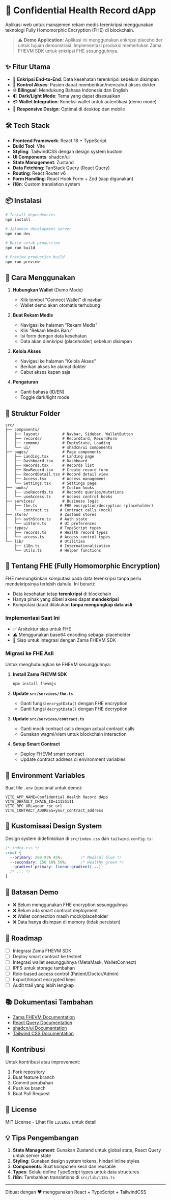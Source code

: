 # 🏥 Confidential Health Record dApp

Aplikasi web untuk manajemen rekam medis terenkripsi menggunakan teknologi Fully Homomorphic Encryption (FHE) di blockchain.

> ⚠️ **Demo Application**: Aplikasi ini menggunakan enkripsi placeholder untuk tujuan demonstrasi. Implementasi produksi memerlukan Zama FHEVM SDK untuk enkripsi FHE sesungguhnya.

## ✨ Fitur Utama

- 🔐 **Enkripsi End-to-End**: Data kesehatan terenkripsi sebelum disimpan
- 👥 **Kontrol Akses**: Pasien dapat memberikan/mencabut akses dokter
- 🌐 **Bilingual**: Mendukung Bahasa Indonesia dan English
- 🌓 **Dark/Light Mode**: Tema yang dapat disesuaikan
- 💳 **Wallet Integration**: Koneksi wallet untuk autentikasi (demo mode)
- 📱 **Responsive Design**: Optimal di desktop dan mobile

## 🛠 Tech Stack

- **Frontend Framework**: React 18 + TypeScript
- **Build Tool**: Vite
- **Styling**: TailwindCSS dengan design system kustom
- **UI Components**: shadcn/ui
- **State Management**: Zustand
- **Data Fetching**: TanStack Query (React Query)
- **Routing**: React Router v6
- **Form Handling**: React Hook Form + Zod (siap digunakan)
- **i18n**: Custom translation system

## 📦 Instalasi

```bash
# Install dependencies
npm install

# Jalankan development server
npm run dev

# Build untuk production
npm run build

# Preview production build
npm run preview
```

## 🚀 Cara Menggunakan

1. **Hubungkan Wallet** (Demo Mode)
   - Klik tombol "Connect Wallet" di navbar
   - Wallet demo akan otomatis terhubung

2. **Buat Rekam Medis**
   - Navigasi ke halaman "Rekam Medis"
   - Klik "Rekam Medis Baru"
   - Isi form dengan data kesehatan
   - Data akan dienkripsi (placeholder) sebelum disimpan

3. **Kelola Akses**
   - Navigasi ke halaman "Kelola Akses"
   - Berikan akses ke alamat dokter
   - Cabut akses kapan saja

4. **Pengaturan**
   - Ganti bahasa (ID/EN)
   - Toggle dark/light mode

## 📁 Struktur Folder

```
src/
├── components/
│   ├── layout/          # Navbar, Sidebar, WalletButton
│   ├── records/         # RecordCard, RecordForm
│   ├── common/          # EmptyState, Loading
│   └── ui/              # shadcn/ui components
├── pages/               # Page components
│   ├── Landing.tsx      # Landing page
│   ├── Dashboard.tsx    # Dashboard
│   ├── Records.tsx      # Records list
│   ├── NewRecord.tsx    # Create record form
│   ├── RecordDetail.tsx # Record detail view
│   ├── Access.tsx       # Access management
│   └── Settings.tsx     # Settings page
├── hooks/               # Custom hooks
│   ├── useRecords.ts    # Records queries/mutations
│   └── useAccess.ts     # Access control hooks
├── services/            # Business logic
│   ├── fhe.ts          # FHE encryption/decryption (placeholder)
│   └── contract.ts     # Contract calls (mock)
├── store/              # Zustand stores
│   ├── authStore.ts    # Auth state
│   └── uiStore.ts      # UI preferences
├── types/              # TypeScript types
│   ├── records.ts      # Health record types
│   └── access.ts       # Access control types
└── lib/                # Utilities
    ├── i18n.ts         # Internationalization
    └── utils.ts        # Helper functions
```

## 🔐 Tentang FHE (Fully Homomorphic Encryption)

FHE memungkinkan komputasi pada data terenkripsi tanpa perlu mendekripsinya terlebih dahulu. Ini berarti:

- Data kesehatan tetap **terenkripsi** di blockchain
- Hanya pihak yang diberi akses dapat **mendekripsi**
- Komputasi dapat dilakukan **tanpa mengungkap data asli**

### Implementasi Saat Ini

- ✅ Arsitektur siap untuk FHE
- ⚠️ Menggunakan base64 encoding sebagai placeholder
- 🔄 Siap untuk integrasi dengan Zama FHEVM SDK

### Migrasi ke FHE Asli

Untuk menghubungkan ke FHEVM sesungguhnya:

1. **Install Zama FHEVM SDK**
   ```bash
   npm install fhevmjs
   ```

2. **Update `src/services/fhe.ts`**
   - Ganti fungsi `encryptData()` dengan FHE encryption
   - Ganti fungsi `decryptData()` dengan FHE decryption

3. **Update `src/services/contract.ts`**
   - Ganti mock contract calls dengan actual contract calls
   - Gunakan wagmi/viem untuk blockchain interaction

4. **Setup Smart Contract**
   - Deploy FHEVM smart contract
   - Update contract address di environment variables

## 🔧 Environment Variables

Buat file `.env` (opsional untuk demo):

```env
VITE_APP_NAME=Confidential Health Record dApp
VITE_DEFAULT_CHAIN_ID=11155111
VITE_RPC_URL=your_rpc_url
VITE_CONTRACT_ADDRESS=your_contract_address
```

## 🎨 Kustomisasi Design System

Design system didefinisikan di `src/index.css` dan `tailwind.config.ts`:

```css
/* index.css */
:root {
  --primary: 200 95% 45%;        /* Medical blue */
  --secondary: 150 60% 50%;      /* Healthy green */
  --gradient-primary: linear-gradient(...);
  /* ... */
}
```

## 📝 Batasan Demo

- ❌ Belum menggunakan FHE encryption sesungguhnya
- ❌ Belum ada smart contract deployment
- ❌ Wallet connection masih mock/placeholder
- ❌ Data hanya disimpan di memory (tidak persisten)

## 🚧 Roadmap

- [ ] Integrasi Zama FHEVM SDK
- [ ] Deploy smart contract ke testnet
- [ ] Integrasi wallet sesungguhnya (MetaMask, WalletConnect)
- [ ] IPFS untuk storage tambahan
- [ ] Role-based access control (Patient/Doctor/Admin)
- [ ] Export/Import encrypted keys
- [ ] Audit trail yang lebih lengkap

## 📚 Dokumentasi Tambahan

- [Zama FHEVM Documentation](https://docs.zama.ai/)
- [React Query Documentation](https://tanstack.com/query/latest)
- [shadcn/ui Documentation](https://ui.shadcn.com/)
- [Tailwind CSS Documentation](https://tailwindcss.com/)

## 🤝 Kontribusi

Untuk kontribusi atau improvement:

1. Fork repository
2. Buat feature branch
3. Commit perubahan
4. Push ke branch
5. Buat Pull Request

## 📄 License

MIT License - Lihat file `LICENSE` untuk detail

## 💡 Tips Pengembangan

1. **State Management**: Gunakan Zustand untuk global state, React Query untuk server state
2. **Styling**: Gunakan design system tokens, hindari inline styles
3. **Components**: Buat komponen kecil dan reusable
4. **Types**: Selalu define TypeScript types untuk data structures
5. **i18n**: Tambahkan translations di `src/lib/i18n.ts`

---

Dibuat dengan ❤️ menggunakan React + TypeScript + TailwindCSS
